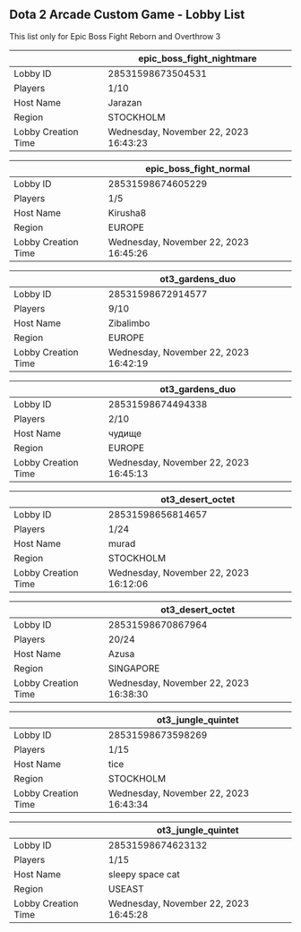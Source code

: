 ## Dota 2 Arcade Custom Game - Lobby List

This list only for Epic Boss Fight Reborn and Overthrow 3

|  | epic_boss_fight_nightmare |
| ------ | ------ |
| Lobby ID | 28531598673504531 |
| Players | 1/10 |
| Host Name | Jarazan |
| Region | STOCKHOLM |
| Lobby Creation Time | Wednesday, November 22, 2023 16:43:23 |


|  | epic_boss_fight_normal |
| ------ | ------ |
| Lobby ID | 28531598674605229 |
| Players | 1/5 |
| Host Name | Kirusha8 |
| Region | EUROPE |
| Lobby Creation Time | Wednesday, November 22, 2023 16:45:26 |


|  | ot3_gardens_duo |
| ------ | ------ |
| Lobby ID | 28531598672914577 |
| Players | 9/10 |
| Host Name | Zibalimbo |
| Region | EUROPE |
| Lobby Creation Time | Wednesday, November 22, 2023 16:42:19 |


|  | ot3_gardens_duo |
| ------ | ------ |
| Lobby ID | 28531598674494338 |
| Players | 2/10 |
| Host Name | чудище |
| Region | EUROPE |
| Lobby Creation Time | Wednesday, November 22, 2023 16:45:13 |


|  | ot3_desert_octet |
| ------ | ------ |
| Lobby ID | 28531598656814657 |
| Players | 1/24 |
| Host Name | murad |
| Region | STOCKHOLM |
| Lobby Creation Time | Wednesday, November 22, 2023 16:12:06 |


|  | ot3_desert_octet |
| ------ | ------ |
| Lobby ID | 28531598670867964 |
| Players | 20/24 |
| Host Name | Azusa |
| Region | SINGAPORE |
| Lobby Creation Time | Wednesday, November 22, 2023 16:38:30 |


|  | ot3_jungle_quintet |
| ------ | ------ |
| Lobby ID | 28531598673598269 |
| Players | 1/15 |
| Host Name | tice |
| Region | STOCKHOLM |
| Lobby Creation Time | Wednesday, November 22, 2023 16:43:34 |


|  | ot3_jungle_quintet |
| ------ | ------ |
| Lobby ID | 28531598674623132 |
| Players | 1/15 |
| Host Name | sleepy space cat |
| Region | USEAST |
| Lobby Creation Time | Wednesday, November 22, 2023 16:45:28 |



